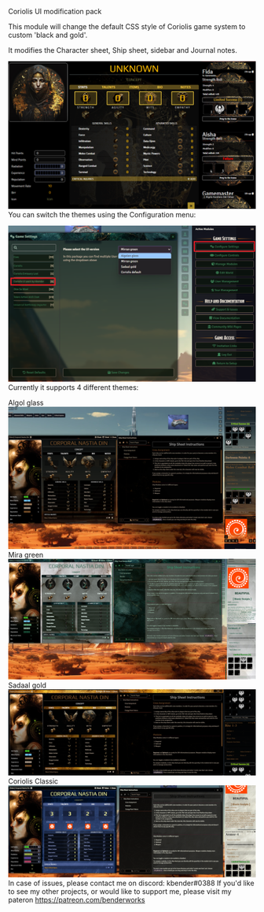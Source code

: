 Coriolis UI modification pack

This module will change the default CSS style of Coriolis game system to custom 'black and gold'.

It modifies the Character sheet, Ship sheet, sidebar and Journal notes. 

![alt text](https://github.com/kbender84/coriolis-kbender-ui/blob/main/data/preview/preview.png)
You can switch the themes using the Configuration menu:

![alt text](https://github.com/kbender84/coriolis-kbender-ui/blob/main/data/preview/theme_settings.png)
Currently it supports 4 different themes:

Algol glass
![alt text](https://github.com/kbender84/coriolis-kbender-ui/blob/main/data/preview/theme_algol.png)
Mira green
![alt text](https://github.com/kbender84/coriolis-kbender-ui/blob/main/data/preview/theme_mira.png)
Sadaal gold
![alt text](https://github.com/kbender84/coriolis-kbender-ui/blob/main/data/preview/theme_sadaal.png)
Coriolis Classic
![alt text](https://github.com/kbender84/coriolis-kbender-ui/blob/main/data/preview/theme_classic.png)
In case of issues, please contact me on discord: kbender#0388
If you'd like to see my other projects, or would like to support me, please visit my pateron https://patreon.com/benderworks
